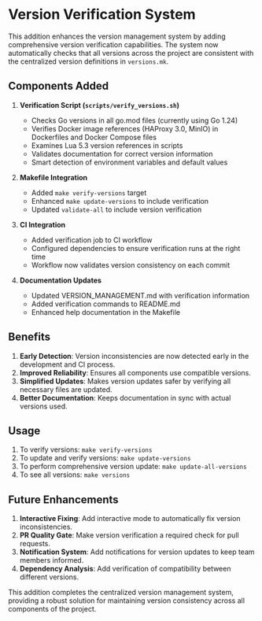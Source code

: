 # Version Verification System

This addition enhances the version management system by adding comprehensive version verification capabilities. The system now automatically checks that all versions across the project are consistent with the centralized version definitions in `versions.mk`.

## Components Added

1. **Verification Script (`scripts/verify_versions.sh`)**
   - Checks Go versions in all go.mod files (currently using Go 1.24)
   - Verifies Docker image references (HAProxy 3.0, MinIO) in Dockerfiles and Docker Compose files
   - Examines Lua 5.3 version references in scripts
   - Validates documentation for correct version information
   - Smart detection of environment variables and default values

2. **Makefile Integration**
   - Added `make verify-versions` target
   - Enhanced `make update-versions` to include verification
   - Updated `validate-all` to include version verification

3. **CI Integration**
   - Added verification job to CI workflow
   - Configured dependencies to ensure verification runs at the right time
   - Workflow now validates version consistency on each commit

4. **Documentation Updates**
   - Updated VERSION_MANAGEMENT.md with verification information
   - Added verification commands to README.md
   - Enhanced help documentation in the Makefile

## Benefits

1. **Early Detection**: Version inconsistencies are now detected early in the development and CI process.
2. **Improved Reliability**: Ensures all components use compatible versions.
3. **Simplified Updates**: Makes version updates safer by verifying all necessary files are updated.
4. **Better Documentation**: Keeps documentation in sync with actual versions used.

## Usage

1. To verify versions: `make verify-versions`
2. To update and verify versions: `make update-versions`
3. To perform comprehensive version update: `make update-all-versions`
4. To see all versions: `make versions`

## Future Enhancements

1. **Interactive Fixing**: Add interactive mode to automatically fix version inconsistencies.
2. **PR Quality Gate**: Make version verification a required check for pull requests.
3. **Notification System**: Add notifications for version updates to keep team members informed.
4. **Dependency Analysis**: Add verification of compatibility between different versions.

This addition completes the centralized version management system, providing a robust solution for maintaining version consistency across all components of the project.
